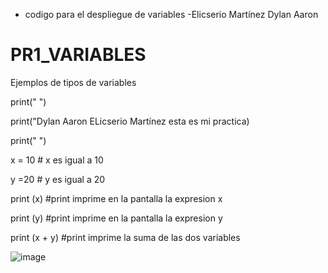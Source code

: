 - codigo para el despliegue de variables -Elicserio Martínez Dylan Aaron

# PR1_VARIABLES
Ejemplos de tipos de variables

print(" ")

print("Dylan Aaron ELicserio Martínez esta es mi practica)

print(" ")

x = 10 # x es igual a 10

y =20 # y es igual a 20

print (x) #print imprime en la pantalla la expresion x

print (y) #print imprime en la pantalla la expresion y

print (x + y) #print imprime la suma de las dos variables

![image](https://github.com/user-attachments/assets/1d68d737-b9ba-4bb9-809a-ca01d32d268c)
